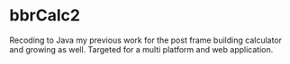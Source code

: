 # bbrCalc2
Recoding to Java my previous work for the post frame building calculator and growing as well. Targeted for a multi platform and web application. 
